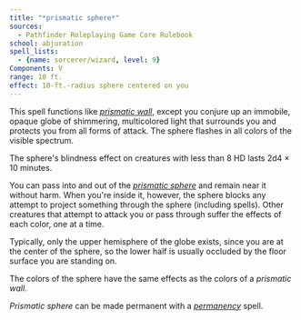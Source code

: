 ```yaml
---
title: "*prismatic sphere*"
sources:
  - Pathfinder Roleplaying Game Core Rulebook
school: abjuration
spell_lists:
  - {name: sorcerer/wizard, level: 9}
Components: V
range: 10 ft.
effect: 10-ft.-radius sphere centered on you
---
```


This spell functions like [*prismatic wall*](/spells/prismatic-wall/), except you conjure up an immobile, opaque globe of shimmering, multicolored light that surrounds you and protects you from all forms of attack. The sphere flashes in all colors of the visible spectrum.

The sphere's blindness effect on creatures with less than 8 HD lasts 2d4 × 10 minutes.

You can pass into and out of the [*prismatic sphere*](/spells/prismatic-sphere/) and remain near it without harm. When you're inside it, however, the sphere blocks any attempt to project something through the sphere (including spells). Other creatures that attempt to attack you or pass through suffer the effects of each color, one at a time.

Typically, only the upper hemisphere of the globe exists, since you are at the center of the sphere, so the lower half is usually occluded by the floor surface you are standing on.

The colors of the sphere have the same effects as the colors of a
*prismatic wall*.

*Prismatic sphere* can be made permanent with a [*permanency*](/spells/permanency/) spell.

